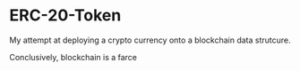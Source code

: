 # ERC-20-Token

My attempt at deploying a crypto currency onto a blockchain data strutcure.

Conclusively, blockchain is a farce
